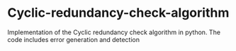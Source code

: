 # Cyclic-redundancy-check-algorithm
Implementation of the Cyclic redundancy check algorithm in python. The code includes error generation and detection
